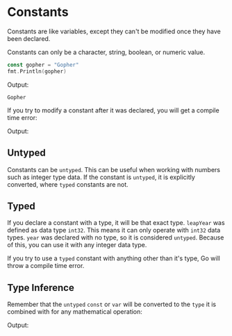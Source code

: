 # Constants

Constants are like variables, except they can't be modified once they have been declared.

Constants can only be a character, string, boolean, or numeric value.

```go
const gopher = "Gopher"
fmt.Println(gopher)
```

Output:
```plain
Gopher
```

If you try to modify a constant after it was declared, you will get a compile time error:

<code src="src/constants/const-err/main.go" snippet="main"></code>
Output:

<code src="src/constants/const-err/main.go" snippet="output"></code>

## Untyped

Constants can be `untyped`. This can be useful when working with numbers such as integer type data. If the constant is `untyped`, it is explicitly converted, where `typed` constants are not.

<code src="src/constants/const/main.go"></code>

## Typed

If you declare a constant with a type, it will be that exact type.  `leapYear` was defined as data type `int32`.  This means it can only operate with `int32` data types.  `year` was declared with no type, so it is considered `untyped`.  Because of this, you can use it with any integer data type.

<code src="src/constants/const_type/main.go"></code>

If you try to use a `typed` constant with anything other than it's type, Go will throw a compile time error.

## Type Inference

Remember that the `untyped` `const` or `var` will be converted to the `type` it is combined with for any mathematical operation:

<code src="src/constants/const-infer/main.go" snippet="main"></code>

Output:

<code src="src/constants/const-infer/main.go" snippet="output"></code>

